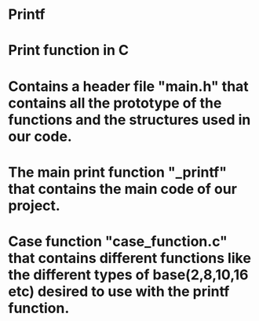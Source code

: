 # Printf
# Print function in C
# Contains a header file "main.h" that contains all the prototype of the functions and the structures used in our code.
# The main print function "\_printf" that contains the main code of our project.
# Case function "case_function.c" that contains different functions like the different types of base(2,8,10,16 etc) desired to use with the printf function. 
#
